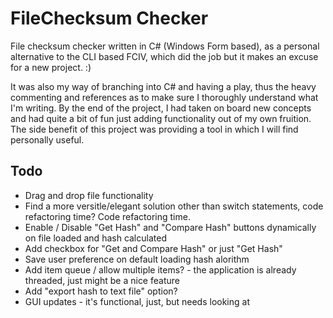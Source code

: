 # FileChecksum Checker
File checksum checker written in C# (Windows Form based), as a personal alternative to the CLI based FCIV, which did the job but it makes an excuse for a new project. :)

It was also my way of branching into C# and having a play, thus the heavy commenting and references as to make sure I thoroughly understand what I'm writing. By the end of the project, I had taken on board new concepts and had quite a bit of fun just adding functionality out of my own fruition. The side benefit of this project was providing a tool in which I will find personally useful.

## Todo
- Drag and drop file functionality
- Find a more versitle/elegant solution other than switch statements, code refactoring time? Code refactoring time.
- Enable / Disable "Get Hash" and "Compare Hash" buttons dynamically on file loaded and hash calculated
- Add checkbox for "Get and Compare Hash" or just "Get Hash"
- Save user preference on default loading hash alorithm
- Add item queue / allow multiple items? - the application is already threaded, just might be a nice feature
- Add "export hash to text file" option?
- GUI updates - it's functional, just, but needs looking at
